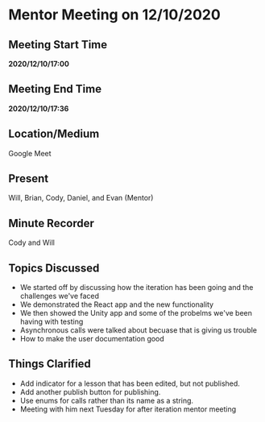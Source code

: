 # Mentor Meeting on 12/10/2020

## Meeting Start Time

**2020/12/10/17:00**

## Meeting End Time

**2020/12/10/17:36**

## Location/Medium

Google Meet

## Present

Will, Brian, Cody, Daniel, and Evan (Mentor)

## Minute Recorder

Cody and Will

## Topics Discussed

- We started off by discussing how the iteration has been going and the challenges we've faced
- We demonstrated the React app and the new functionality 
- We then showed the Unity app and some of the probelms we've been having with testing
- Asynchronous calls were talked about becuase that is giving us trouble
- How to make the user documentation good

## Things Clarified

- Add indicator for a lesson that has been edited, but not published.
- Add another publish button for publishing.
- Use enums for calls rather than its name as a string.
- Meeting with him next Tuesday for after iteration mentor meeting
